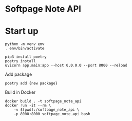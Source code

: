 # Softpage Note API

# Start up
```
python -m venv env
. env/bin/activate

pip3 install poetry
poetry install
uvicorn app.main:app --host 0.0.0.0 --port 8000 --reload
```


Add package
```
poetry add {new package}

```

Build in Docker
```
docker build . -t softpage_note_api
docker run -it --rm \
    -v $(pwd):/softpage_note_api \
    -p 8000:8000 softpage_note_api bash
```
